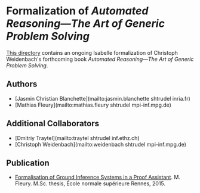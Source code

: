 # Formalization of _Automated Reasoning―The Art of Generic Problem Solving_ #

[This directory](https://bitbucket.org/jasmin_blanchette/isafol/src/master/Weidenbach_Book/)
contains an ongoing Isabelle formalization of Christoph Weidenbach's
forthcoming book _Automated Reasoning―The Art of Generic Problem Solving_.

## Authors ##

* [Jasmin Christian Blanchette](mailto:jasmin.blanchette shtrudel inria.fr)
* [Mathias Fleury](mailto:mathias.fleury shtrudel mpi-inf.mpg.de)

## Additional Collaborators ##

* [Dmitriy Traytel](mailto:traytel shtrudel inf.ethz.ch)
* [Christoph Weidenbach](mailto:weidenbach shtrudel mpi-inf.mpg.de)

## Publication ##

* [Formalisation of Ground Inference Systems in a Proof Assistant](https://bitbucket.org/zmaths/formalisation-of-ground-inference-systems-in-a-proof-assistant).
  M. Fleury.
  M.Sc. thesis, École normale supérieure Rennes, 2015.
